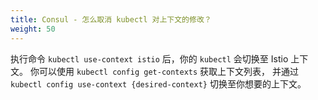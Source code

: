 ```yaml
---
title: Consul - 怎么取消 kubectl 对上下文的修改？
weight: 50
---
```


执行命令 `kubectl use-context istio` 后，你的 `kubectl` 会切换至 Istio 上下文。
你可以使用 `kubectl config get-contexts` 获取上下文列表，
并通过 `kubectl config use-context {desired-context}` 切换至你想要的上下文。
